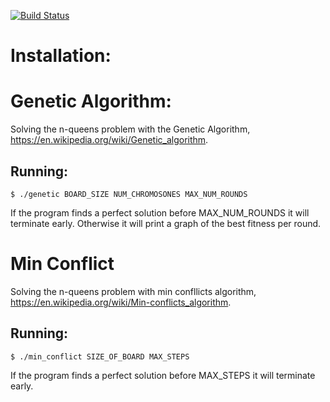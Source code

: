 [![Build Status](https://travis-ci.org/oliversno/n-queens.svg?branch=master)](https://travis-ci.org/oliversno/n-queens)

# Installation:

# Genetic Algorithm:
Solving the n-queens problem with the Genetic Algorithm, https://en.wikipedia.org/wiki/Genetic_algorithm.

## Running:
``` $ ./genetic BOARD_SIZE NUM_CHROMOSONES MAX_NUM_ROUNDS ```

If the program finds a perfect solution before MAX_NUM_ROUNDS it will terminate early. Otherwise it will print a graph of the best fitness per round.

# Min Conflict
Solving the n-queens problem with min confllicts algorithm, https://en.wikipedia.org/wiki/Min-conflicts_algorithm.

## Running: 
``` $ ./min_conflict SIZE_OF_BOARD MAX_STEPS ```

If the program finds a perfect solution before MAX_STEPS it will terminate early.
